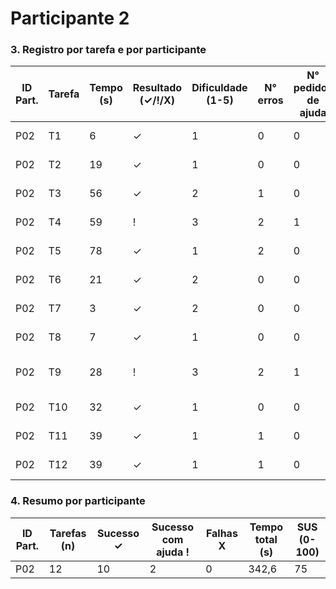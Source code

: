 # Participante 2
### 3. Registro por tarefa e por participante

| ID Part. | Tarefa | Tempo (s) | Resultado (✓/!/X) | Dificuldade (1-5) | N° erros | N° pedidos de ajuda | Observações                     |
|----------|--------|-----------|--------------------|-------------------|----------|---------------------|----------------------------------|
| P02      | T1     | 6         | ✓                  | 1                 | 0        | 0                   | Não teve dificuldade             |
| P02      | T2     | 19        | ✓                  | 1                 | 0        | 0                   | Não precisou de ajuda            |
| P02      | T3     | 56        | ✓                  | 2                 | 1        | 0                   | Não precisou de ajuda            |
| P02      | T4     | 59        | !                  | 3                 | 2        | 1                   | Realizou com ajuda               |
| P02      | T5     | 78        | ✓                  | 1                 | 2        | 0                   | Não precisou de ajuda            |
| P02      | T6     | 21        | ✓                  | 2                 | 0        | 0                   | Não teve dificuldade             |
| P02      | T7     | 3         | ✓                  | 2                 | 0        | 0                   | Não teve dificuldade             |
| P02      | T8     | 7         | ✓                  | 1                 | 0        | 0                   | Não precisou de ajuda            |
| P02      | T9     | 28        | !                  | 3                 | 2        | 1                   | Conseguiu realizar após ajuda    |
| P02      | T10    | 32        | ✓                  | 1                 | 0        | 0                   | Não precisou de ajuda            |
| P02      | T11    | 39        | ✓                  | 1                 | 1        | 0                   | Não precisou de ajuda            |
| P02      | T12    | 39        | ✓                  | 1                 | 1        | 0                   | Conseguiu realizar               |

### 4. Resumo por participante
| ID Part. | Tarefas (n) | Sucesso ✓ | Sucesso com ajuda ! | Falhas X | Tempo total (s) | SUS (0-100) |
|----------|-------------|-----------|---------------------|----------|-----------------|-------------|
| P02      | 12          | 10         | 2                   | 0        | 342,6            | 75        |

